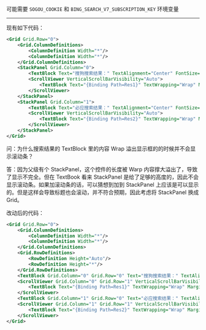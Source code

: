 ﻿可能需要 `SOGOU_COOKIE` 和 `BING_SEARCH_V7_SUBSCRIPTION_KEY` 环境变量

***

现有如下代码：

```xml
<Grid Grid.Row="0">
    <Grid.ColumnDefinitions>
        <ColumnDefinition Width="*"/>
        <ColumnDefinition Width="*"/>
    </Grid.ColumnDefinitions>
    <StackPanel Grid.Column="0">
        <TextBlock Text="搜狗搜索结果：" TextAlignment="Center" FontSize="32"/>
        <ScrollViewer VerticalScrollBarVisibility="Auto">
            <TextBlock Text="{Binding Path=Res1}" TextWrapping="Wrap" Margin="5" Background="AliceBlue"/>
        </ScrollViewer>
    </StackPanel>
    <StackPanel Grid.Column="1">
        <TextBlock Text="必应搜索结果：" TextAlignment="Center" FontSize="32"/>
        <ScrollViewer VerticalScrollBarVisibility="Auto">
            <TextBlock Text="{Binding Path=Res2}" TextWrapping="Wrap" Margin="5" Background="AliceBlue"/>
        </ScrollViewer>
    </StackPanel>
</Grid>
```

问：为什么搜索结果的 TextBlock 里的内容 Wrap 溢出显示框的的时候并不会显示滚动条？

答：因为父级有个 StackPanel，这个控件的长度被 Warp 内容撑大溢出了，导致了显示不完全。但在 TextBook 看来 StackPanel 是给了足够的高度的，因此不会显示滚动条。如果加滚动条的话，可以猜想到加到 StackPanel 上应该是可以显示的。但是这样会导致标题也会滚动，并不符合预期，因此考虑将 StackPanel 换成 Grid。

改动后的代码：

```xml
<Grid Grid.Row="0">
    <Grid.ColumnDefinitions>
        <ColumnDefinition Width="*"/>
        <ColumnDefinition Width="*"/>
    </Grid.ColumnDefinitions>
    <Grid.RowDefinitions>
        <RowDefinition Height="Auto"/>
        <RowDefinition Height="*"/>
    </Grid.RowDefinitions>
    <TextBlock Grid.Column="0" Grid.Row="0" Text="搜狗搜索结果：" TextAlignment="Center" FontSize="32"/>
    <ScrollViewer Grid.Column="0" Grid.Row="1" VerticalScrollBarVisibility="Auto">
        <TextBlock Text="{Binding Path=Res1}" TextWrapping="Wrap" Margin="5" Background="AliceBlue"/>
    </ScrollViewer>
    <TextBlock Grid.Column="1" Grid.Row="0" Text="必应搜索结果：" TextAlignment="Center" FontSize="32"/>
    <ScrollViewer Grid.Column="1" Grid.Row="1" VerticalScrollBarVisibility="Auto">
        <TextBlock Text="{Binding Path=Res2}" TextWrapping="Wrap" Margin="5" Background="AliceBlue"/>
    </ScrollViewer>
</Grid>
```